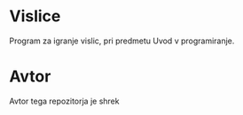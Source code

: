 # Vislice
Program za igranje vislic, pri predmetu Uvod v programiranje.

# Avtor
Avtor tega repozitorja je shrek
